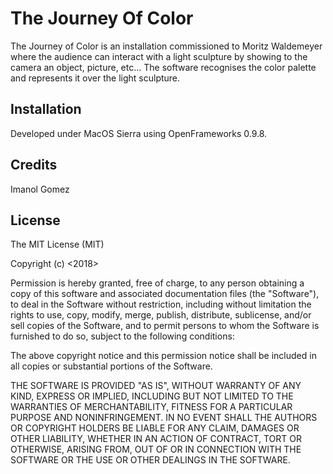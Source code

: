 # The Journey Of Color

The Journey of Color is an installation commissioned to Moritz Waldemeyer where the audience can interact with a light sculpture by showing to the camera an object, picture, etc... The software recognises the color palette and represents it over the light sculpture.

## Installation

Developed under MacOS Sierra using OpenFrameworks 0.9.8.

## Credits

Imanol Gomez

## License

The MIT License (MIT)

Copyright (c) <2018> <copyright Imanol Gomez>

Permission is hereby granted, free of charge, to any person obtaining a copy
of this software and associated documentation files (the "Software"), to deal
in the Software without restriction, including without limitation the rights
to use, copy, modify, merge, publish, distribute, sublicense, and/or sell
copies of the Software, and to permit persons to whom the Software is
furnished to do so, subject to the following conditions:

The above copyright notice and this permission notice shall be included in all
copies or substantial portions of the Software.

THE SOFTWARE IS PROVIDED "AS IS", WITHOUT WARRANTY OF ANY KIND, EXPRESS OR
IMPLIED, INCLUDING BUT NOT LIMITED TO THE WARRANTIES OF MERCHANTABILITY,
FITNESS FOR A PARTICULAR PURPOSE AND NONINFRINGEMENT. IN NO EVENT SHALL THE
AUTHORS OR COPYRIGHT HOLDERS BE LIABLE FOR ANY CLAIM, DAMAGES OR OTHER
LIABILITY, WHETHER IN AN ACTION OF CONTRACT, TORT OR OTHERWISE, ARISING FROM,
OUT OF OR IN CONNECTION WITH THE SOFTWARE OR THE USE OR OTHER DEALINGS IN THE
SOFTWARE.